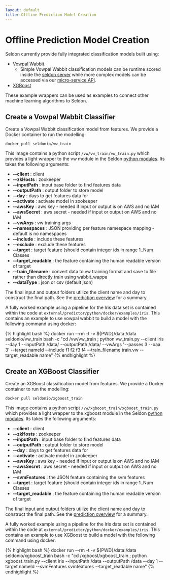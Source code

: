 ```yaml
---
layout: default
title: Offline Prediction Model Creation
---
```


# Offline Prediction Model Creation

Seldon currently provide fully integrated classification models built using:

 * [Vowpal Wabbit](https://github.com/JohnLangford/vowpal_wabbit/wiki). 
     * Simple Vowpal Wabbit classification models can be runtime scored inside the [seldon server](runtime-prediction.html) while more complex models can be accessed via our [micro-service API](pluggable-prediction-algorithms.html#prediction-python-vw).
 * [XGBoost](https://github.com/dmlc/xgboost)

These example wrappers can be used as examples to connect other machine learning algorithms to Seldon.

## Create a Vowpal Wabbit Classifier
Create a Vowpal Wabbit classification model from features. We provide a Docker container to run the modelling:

`docker pull seldonio/vw_train`

This image contains a python script `/vw/vw_train/vw_train.py` which provides a light wrapper to the vw module in the Seldon [python modules](python-modules.html). Its takes the following arguments:

 * **--client** : client
 * **--zkHosts** : zookeeper
 * **--inputPath** : input base folder to find features data
 * **--outputPath** : output folder to store model
 * **--day** : days to get features data for
 * **--activate** : activate model in zookeeper
 * **--awsKey** : aws key - needed if input or output is on AWS and no IAM
 * **--awsSecret** : aws secret - needed if input or output on AWS  and no IAM
 * **--vwArgs** : vw training args
 * **--namespaces** :  JSON providing per feature namespace mapping - default is no namespaces
 * **--include** : include these features
 * **--exclude** : exclude these features
 * **--target** : target feature (should contain integer ids in range 1..Num Classes
 * **--target_readable** : the feature containing the human readable version of target
 * **--train_filename** : convert data to vw training format and save to file rather than directly train using wabbit_wappa
 * **--dataType** : json or csv (default json)

The final input and output folders utilize the client name and day to construct the final path. See the [prediction overview](prediction-overview.html) for a summary.

A fully worked example using a pipeline for the Iris data set is contained within the code at `external/predictor/python/docker/examples/iris`. This contains an example to use vowpal wabbit to build a model with the following command using docker:

{% highlight bash %}
docker run --rm -t -v ${PWD}/data:/data seldonio/vw_train bash -c "cd /vw/vw_train ; python vw_train.py --client iris --day 1 --inputPath /data/ --outputPath /data/ --vwArgs '--passes 3 --oaa 3' --target nameId --include f1 f2 f3 f4 --train_filename train.vw --target_readable name"
{% endhighlight %}


## Create an XGBoost Classifier
Create an XGBoost classification model from features. We provide a Docker container to run the modelling:

`docker pull seldonio/xgboost_train`

This image contains a python script `/vw/xgboost_train/xgboost_train.py` which provides a light wrapper to the xgboost module in the Seldon [python modules](python-modules.html). Its takes the following arguments:

 * **--client** : client
 * **--zkHosts** : zookeeper
 * **--inputPath** : input base folder to find features data
 * **--outputPath** : output folder to store model
 * **--day** : days to get features data for
 * **--activate** : activate model in zookeeper
 * **--awsKey** : aws key - needed if input or output is on AWS and no IAM
 * **--awsSecret** : aws secret - needed if input or output on AWS  and no IAM
 * **--svmFeatures** : the JSON feature containing the svm features
 * **--target** : target feature (should contain integer ids in range 1..Num Classes
 * **--target_readable** : the feature containing the human readable version of target

The final input and output folders utilize the client name and day to construct the final path. See the [prediction overview](prediction-overview.html) for a summary.

A fully worked example using a pipeline for the Iris data set is contained within the code at `external/predictor/python/docker/examples/iris`. This contains an example to use XGBoost to build a model with the following command using docker:

{% highlight bash %}
docker run --rm -t -v ${PWD}/data:/data seldonio/xgboost_train bash -c  "cd /xgboost/xgboost_train ; python xgboost_train.py --client iris --inputPath /data --outputPath /data --day 1 --target nameId --svmFeatures svmfeatures --target_readable name"
{% endhighlight %}

